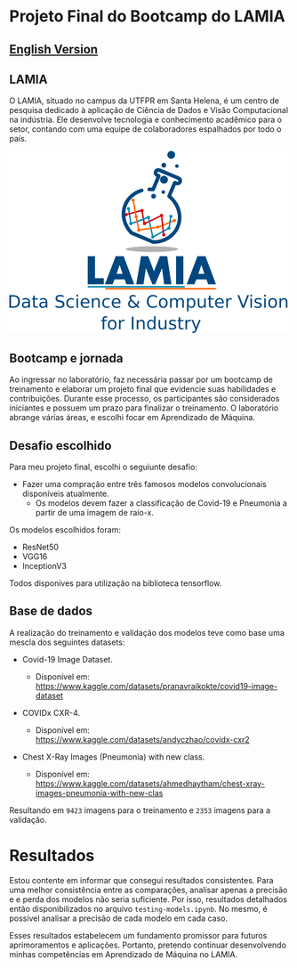 # Projeto Final do Bootcamp do LAMIA

## [English Version](README_EN.md)

## LAMIA

O LAMIA, situado no campus da UTFPR em Santa Helena, é um centro de pesquisa dedicado à aplicação de Ciência de Dados e Visão Computacional na indústria. Ele desenvolve tecnologia e conhecimento acadêmico para o setor, contando com uma equipe de colaboradores espalhados por todo o país.

![LAMIA logo](/images/lamia.png)

## Bootcamp e jornada

Ao ingressar no laboratório, faz necessária passar por um bootcamp de treinamento e elaborar um projeto final que evidencie suas habilidades e contribuições. Durante esse processo, os participantes são considerados iniciantes e possuem um prazo para finalizar o treinamento. O laboratório abrange várias áreas, e escolhi focar em Aprendizado de Máquina.

## Desafio escolhido

Para meu projeto final, escolhi o seguiunte desafio: 
- Fazer uma compração entre três famosos modelos convolucionais disponíveis atualmente. 
    - Os modelos devem fazer a classificação de Covid-19 e Pneumonia a partir de uma imagem de raio-x.

Os modelos escolhidos foram:
- ResNet50
- VGG16
- InceptionV3

Todos disponíves para utilização na biblioteca tensorflow.

## Base de dados

A realização do treinamento e validação dos modelos teve como base uma mescla dos seguintes datasets:

- Covid-19 Image Dataset. 
    - Disponível em: https://www.kaggle.com/datasets/pranavraikokte/covid19-image-dataset

- COVIDx CXR-4. 
    - Disponível em: https://www.kaggle.com/datasets/andyczhao/covidx-cxr2

- Chest X-Ray Images (Pneumonia) with new class. 
    - Disponível em: https://www.kaggle.com/datasets/ahmedhaytham/chest-xray-images-pneumonia-with-new-clas

Resultando em `9423` imagens para o treinamento e `2353` imagens para a validação. 

# Resultados

Estou contente em informar que consegui resultados consistentes. 
Para uma melhor consistência entre as comparações, analisar apenas a precisão e e perda dos modelos não seria suficiente.
Por isso, resultados detalhados então disponibilizados no arquivo `testing-models.ipynb`. No mesmo, é possível analisar a precisão de cada modelo em cada caso. 

Esses resultados estabelecem um fundamento promissor para futuros aprimoramentos e aplicações. Portanto, pretendo continuar desenvolvendo minhas competências em Aprendizado de Máquina no LAMIA.
